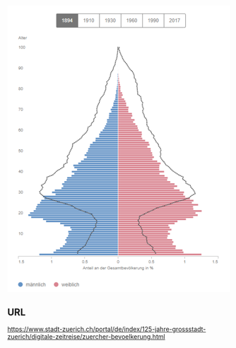 ![visualization](fallback.png)

## URL
https://www.stadt-zuerich.ch/portal/de/index/125-jahre-grossstadt-zuerich/digitale-zeitreise/zuercher-bevoelkerung.html
